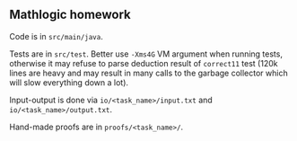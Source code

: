 ## Mathlogic homework

Code is in `src/main/java`. 

Tests are in `src/test`. Better use `-Xms4G` VM argument when running tests, 
otherwise it may refuse to parse deduction result of `correct11` test (120k lines are heavy
and may result in many calls to the garbage collector which will slow everything down a lot).

Input-output is done via `io/<task_name>/input.txt` and `io/<task_name>/output.txt`.

Hand-made proofs are in `proofs/<task_name>/`.